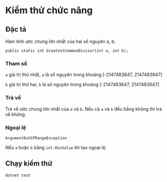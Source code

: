 # Kiểm thử chức năng
## Đặc tả
Hàm tính ước chung lớn nhất của hai số nguyên a, b.
```
public static int GreatestCommonDivisor(int a, int b);
```
### Tham số
`a` giá trị thứ nhất, `a` là số nguyên trong khoảng [-2147483647, 2147483647]

`b` giá trị thứ hai, `b` là số nguyên trong khoảng [-2147483647, 2147483647]
### Trả về
Trả về ước chung lớn nhất của `a` và `b`.
Nếu cả `a` và `b` đều bằng không thì trả về không.

### Ngoại lệ
`ArgumentOutOfRangeException` 

Nếu `a` hoặc `b` bằng `int.MinValue` thì tạo ngoại lệ.

## Chạy kiểm thử
```
dotnet test
```
